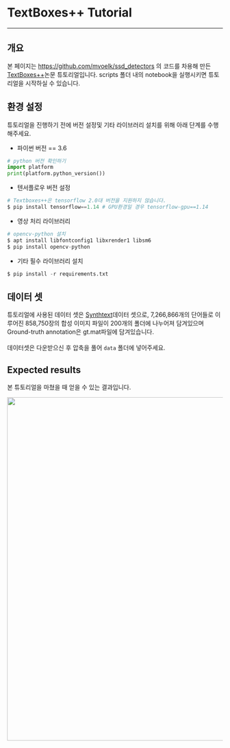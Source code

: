 # TextBoxes++ Tutorial
---

## 개요

본 페이지는 https://github.com/mvoelk/ssd_detectors 의 코드를 차용해 만든 [TextBoxes++](https://arxiv.org/pdf/1801.02765.pdf)논문 튜토리얼입니다. scripts 폴더 내의 notebook을 실행시키면 튜토리얼을 시작하실 수 있습니다.

## 환경 설정

튜토리얼을 진행하기 전에 버전 설정및 기타 라이브러리 설치를 위해 아래 단계를 수행해주세요. <br>
* 파이썬 버전 == 3.6
```python
# python 버전 확인하기
import platform
print(platform.python_version())
```

* 텐서플로우 버전 설정
```python
# Textboxes++은 tensorflow 2.0대 버전을 지원하지 않습니다.
$ pip install tensorflow==1.14 # GPU환경일 경우 tensorflow-gpu==1.14
```

* 영상 처리 라이브러리
```python
# opencv-python 설치
$ apt install libfontconfig1 libxrender1 libsm6
$ pip install opencv-python
```

* 기타 필수 라이브러리 설치
```python
$ pip install -r requirements.txt
```

## 데이터 셋

튜토리얼에 사용된 데이터 셋은 [Synthtext](https://www.robots.ox.ac.uk/~vgg/data/scenetext/)데이터 셋으로, 7,266,866개의 단어들로 이루어진 858,750장의 합성 이미지 파일이 200개의 폴더에 나누어져 담겨있으며 Ground-truth annotation은 gt.mat파일에 담겨있습니다.<br><br>
데이터셋은 다운받으신 후 압축을 풀어 `data` 폴더에 넣어주세요.

## Expected results

본 튜토리얼을 마쳤을 때 얻을 수 있는 결과입니다.

<img src="https://i.imgur.com/YgA4EJe.png" width="800">